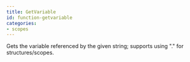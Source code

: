 ```yaml
---
title: GetVariable
id: function-getvariable
categories:
- scopes
---
```


Gets the variable referenced by the given string; supports using "." for structures/scopes.
